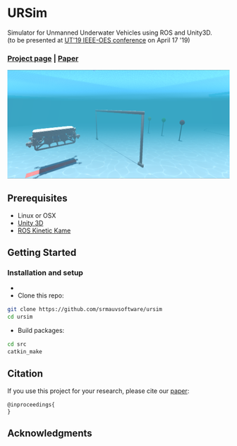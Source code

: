 <!-- <img src='docs/assets/unity_scene.png' align="right" width=200> -->
# URSim

Simulator for Unmanned Underwater Vehicles using ROS and Unity3D.
<br>
(to be presented at [UT'19 IEEE-OES conference](http://ut19.tori.org.tw/webpage/index.aspx) on April 17 '19)

### [Project page](https://srmauvsoftware.github.io/URSim/) |   [Paper]()

<img src="docs/assets/unity_scene.png" width="1000px"/>

## Prerequisites
- Linux or OSX
- [Unity 3D](https://unity.com/)
- [ROS Kinetic Kame](http://wiki.ros.org/kinetic#Installation)

## Getting Started
### Installation and setup
- 
- Clone this repo:
```bash
git clone https://github.com/srmauvsoftware/ursim
cd ursim
```

- Build packages:
```bash
cd src
catkin_make
```

## Citation
If you use this project for your research, please cite our [paper](https://srmauvsoftware.github.io/URSim/):

```
@inproceedings{
}

```


## Acknowledgments
